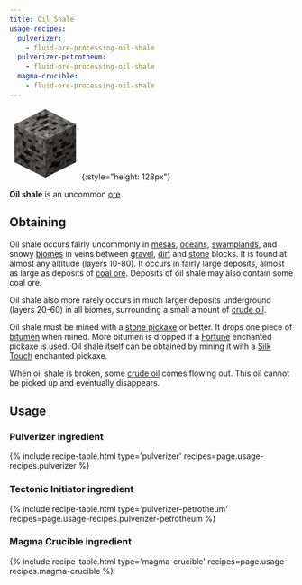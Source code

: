 ```yaml
---
title: Oil Shale
usage-recipes:
  pulverizer:
    - fluid-ore-processing-oil-shale
  pulverizer-petrotheum:
    - fluid-ore-processing-oil-shale
  magma-crucible:
    - fluid-ore-processing-oil-shale
---
```


![Oil Shale](/assets/images/thermal-foundation/ore-fluid-crude-oil-gravel.png){:style="height: 128px"}


**Oil shale** is an uncommon [ore](https://minecraft.gamepedia.com/Ore).


Obtaining
---------
Oil shale occurs fairly uncommonly in
[mesas](https://minecraft.gamepedia.com/Mesa),
[oceans](https://minecraft.gamepedia.com/Ocean),
[swamplands](https://minecraft.gamepedia.com/Swampland), and snowy
[biomes](https://minecraft.gamepedia.com/Biome) in veins between
[gravel](https://minecraft.gamepedia.com/Gravel),
[dirt](https://minecraft.gamepedia.com/Dirt) and
[stone](https://minecraft.gamepedia.com/Stone) blocks. It is found at almost any
altitude (layers 10-80). It occurs in fairly large deposits, almost as large as
deposits of [coal ore](https://minecraft.gamepedia.com/Coal_Ore). Deposits of
oil shale may also contain some coal ore.

Oil shale also more rarely occurs in much larger deposits underground (layers
20-60) in all biomes, surrounding a small amount of [crude
oil](/docs/thermal-foundation/fluids/crude-oil/).

Oil shale must be mined with a [stone
pickaxe](https://minecraft.gamepedia.com/Pickaxe) or better. It drops one piece
of [bitumen](/docs/thermal-foundation/materials/bitumen/) when mined. More
bitumen is dropped if a [Fortune](https://minecraft.gamepedia.com/Fortune)
enchanted pickaxe is used. Oil shale itself can be obtained by mining it with a
[Silk Touch](https://minecraft.gamepedia.com/Silk_Touch) enchanted pickaxe.

When oil shale is broken, some [crude
oil](/docs/thermal-foundation/fluids/crude-oil/) comes flowing out. This oil
cannot be picked up and eventually disappears.


Usage
-----

### Pulverizer ingredient
{% include recipe-table.html type='pulverizer' recipes=page.usage-recipes.pulverizer %}

### Tectonic Initiator ingredient
{% include recipe-table.html type='pulverizer-petrotheum' recipes=page.usage-recipes.pulverizer-petrotheum %}

### Magma Crucible ingredient
{% include recipe-table.html type='magma-crucible' recipes=page.usage-recipes.magma-crucible %}
